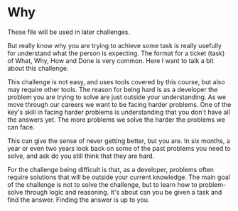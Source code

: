 # Why

These file will be used in later challenges.

But really know why you are trying to achieve some task is really usefully for understand what the person is expecting.
The format for a ticket (task) of What, Why, How and Done is very common. 
Here I want to talk a bit about this challenge.

This challenge is not easy, and uses tools covered by this course, but also may require other tools.
The reason for being hard is as a developer the problem you are trying to solve are just outside your understanding.
As we move through our careers we want to be facing harder problems.
One of the key's skill in facing harder problems is understanding that you don't have all the answers yet.
The more problems we solve the harder the problems we can face. 

This can give the sense of never getting better, but you are. 
In six months, a year or even two years look back on some of the past problems you need to solve, and ask do you still think that they are hard.

For the challenge being difficult is that, as a developer, problems often require solutions that will be outside your current knowledge. 
The main goal of the challenge is not to solve the challenge, but to learn how to problem-solve through logic and reasoning.
It's about can you be given a task and find the answer.
Finding the answer is up to you.
